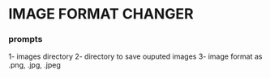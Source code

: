 # IMAGE FORMAT CHANGER

### prompts
1- images directory
2- directory to save ouputed images
3- image format as .png, .jpg, .jpeg